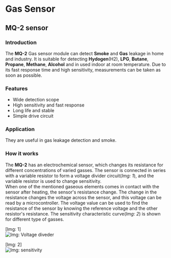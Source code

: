 # Gas Sensor

## MQ-2 sensor

### Introduction

The **MQ-2** Gas sensor module can detect **Smoke** and **Gas** leakage in home and industry. It is suitable for detecting **Hydogen**(H2), **LPG**, **Butane**, **Propane**, **Methane**, **Alcohol** and in used indoor at room temperature. Due to its fast response time and high sensitivity, measurements can be taken as soon as possible.

### Features

* Wide detection scope
* High sensitivity and fast response
* Long life and stable
* Simple drive circuit

### Application

They are useful in gas leakage detection and smoke.  

### How it works

The **MQ-2** has an electrochemical sensor, which changes its resistance for different concentrations of varied gasses. The sensor is connected in series with a variable resistor to form a voltage divider circuit(*Img: 1*), and the variable resistor is used to change sensitivity.  
When one of the mentioned gaseous elements comes in contact with the sensor after heating, the sensor's resistance change. The change in the resistance changes the voltage across the sensor, and this voltage can be read by a microcontroller. The voltage value can be used to find the resistance of the sensor by knowing the reference voltage and the other resistor's resistance. The sensitivity characteristic curve(*Img: 2*) is shown for different type of gasses.  

[Img: 1]  
![Img: Voltage diveder](https://plaground.arduino.cc/uploads/Main/alchoolau5.jpg)  

[Img: 2]  
![Img: sensitivity](https://cdn.instructables.com/FQP/LBGN/IQ8SBBFD/FQPLBGNIQ8SBBFD.MEDIUM.jpg?width=614)  


